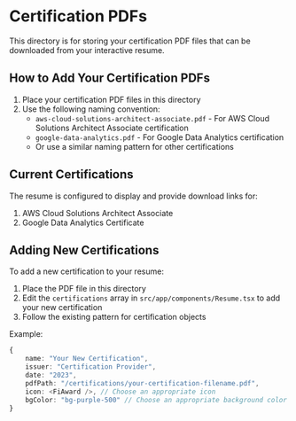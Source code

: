 # Certification PDFs

This directory is for storing your certification PDF files that can be downloaded from your interactive resume.

## How to Add Your Certification PDFs

1. Place your certification PDF files in this directory
2. Use the following naming convention:
   - `aws-cloud-solutions-architect-associate.pdf` - For AWS Cloud Solutions Architect Associate certification
   - `google-data-analytics.pdf` - For Google Data Analytics certification
   - Or use a similar naming pattern for other certifications

## Current Certifications

The resume is configured to display and provide download links for:

1. AWS Cloud Solutions Architect Associate
2. Google Data Analytics Certificate

## Adding New Certifications

To add a new certification to your resume:

1. Place the PDF file in this directory
2. Edit the `certifications` array in `src/app/components/Resume.tsx` to add your new certification
3. Follow the existing pattern for certification objects

Example:
```typescript
{
    name: "Your New Certification",
    issuer: "Certification Provider",
    date: "2023",
    pdfPath: "/certifications/your-certification-filename.pdf",
    icon: <FiAward />, // Choose an appropriate icon
    bgColor: "bg-purple-500" // Choose an appropriate background color
}
``` 